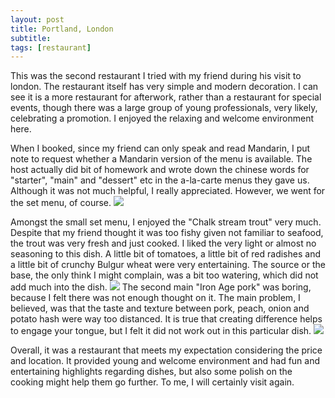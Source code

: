```yaml
---
layout: post
title: Portland, London
subtitle: 
tags: [restaurant]
---
```


This was the second restaurant I tried with my friend during his visit to london.
The restaurant itself has very simple and modern decoration.
I can see it is a more restaurant for afterwork, rather than a restaurant for special events,
though there was a large group of young professionals, very likely, celebrating a promotion.
I enjoyed the relaxing and welcome environment here.

When I booked, since my friend can only speak and read Mandarin, I put note to request whether a Mandarin version of the menu is available.
The host actually did bit of homework and wrote down the chinese words for "starter", "main" and "dessert" etc in the a-la-carte menus they gave us.
Although it was not much helpful, I really appreciated.
However, we went for the set menu, of course.
<img src="{{ 'img/Portland-menu.jpg' | relative_url }}" />

Amongst the small set menu, I enjoyed the "Chalk stream trout" very much.
Despite that my friend thought it was too fishy given not familiar to seafood, the trout was very fresh and just cooked.
I liked the very light or almost no seasoning to this dish.
A little bit of tomatoes, a little bit of red radishes and a little bit of crunchy Bulgur wheat were very entertaining.
The source or the base, the only think I might complain, was a bit too watering, which did not add much into the dish.
<img src="{{ 'img/Portland-trout.jpg' | relative_url }}" />
The second main "Iron Age pork" was boring, because I felt there was not enough thought on it.
The main problem, I believed, was that the taste and texture between pork, peach, onion and potato hash were way too distanced.
It is true that creating difference helps to engage your tongue, but I felt it did not work out in this particular dish.
<img src="{{ 'img/Portland-pork.jpg' | relative_url }}" />

Overall, it was a restaurant that meets my expectation considering the price and location.
It provided young and welcome environment and had fun and entertaining highlights regarding dishes, but also some polish on the cooking might help them go further.
To me, I will certainly visit again.
